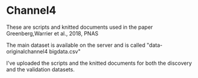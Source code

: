 # Channel4
These are scripts and knitted documents used in the paper Greenberg,Warrier et al., 2018, PNAS


The main dataset is available on the server and is called "data- originalchannel4 bigdata.csv"

I've uploaded the scripts and the knitted documents for both the discovery and the validation datasets. 

